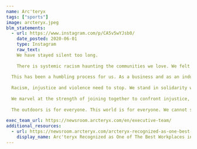 ```yaml
---
name: Arc'teryx
tags: ["sports"]
image: arcteryx.jpeg
blm_statements:
  - url: https://www.instagram.com/p/CA5v5wYJsb0/
    date_posted: 2020-06-01
    type: Instagram
    raw_text: 
    We have stayed silent too long. 
    
    There is systemic racism haunting the communities we love. We felt as though an Instagram post without action couldn’t meaningfully address this systemic problem – but we realize that an issue this entrenched must be named, and we must speak up.⁣
    
  This has been a humbling process for us. As a business and as an industry we haven’t always gotten it right, and have a long way to go. We are committed to taking action to change, no matter how long it takes. ⁣
⁣
  Racism, injustice and violence need to stop. We stand in solidarity with black lives in communities around the world.⁣
⁣
  We marvel at the strength of joining together to confront injustice, and will use our voice to seek justice where we live, work, and play. We promote the positive power of humans to be problems solvers. We will educate whenever and wherever we can. We commit to ensuring that every single human feels at home in everything we do. ⁣
⁣
  The outdoors is for everyone. This world is for everyone. We cannot stop until every person is welcomed equally.⁣
⁣
exec_team_url: https://newsroom.arcteryx.com/en/executive-team/
additional_resources:
  - url: https://newsroom.arcteryx.com/arcteryx-recognized-as-one-best-workplaces-in-british-columbia.htm
    display_name: Arc'teryx Recognized as One of The Best Workplaces in British Columbia
---
```

